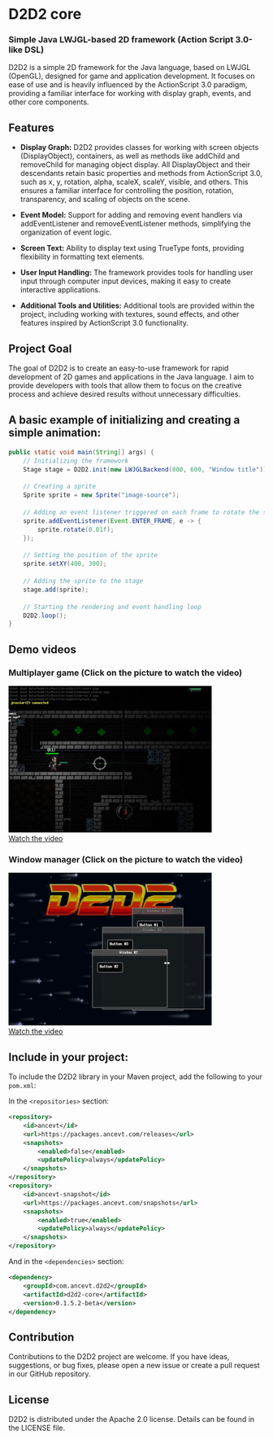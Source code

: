 # D2D2 core
### Simple Java LWJGL-based 2D framework (Action Script 3.0-like DSL)

D2D2 is a simple 2D framework for the Java language, based on LWJGL (OpenGL), designed for game and application development. It focuses on ease of use and is heavily influenced by the ActionScript 3.0 paradigm, providing a familiar interface for working with display graph, events, and other core components.

## Features

- **Display Graph:** D2D2 provides classes for working with screen objects (DisplayObject), containers, as well as methods like addChild and removeChild for managing object display. All DisplayObject and their descendants retain basic properties and methods from ActionScript 3.0, such as x, y, rotation, alpha, scaleX, scaleY, visible, and others. This ensures a familiar interface for controlling the position, rotation, transparency, and scaling of objects on the scene.

- **Event Model:** Support for adding and removing event handlers via addEventListener and removeEventListener methods, simplifying the organization of event logic.

- **Screen Text:** Ability to display text using TrueType fonts, providing flexibility in formatting text elements.

- **User Input Handling:** The framework provides tools for handling user input through computer input devices, making it easy to create interactive applications.

- **Additional Tools and Utilities:** Additional tools are provided within the project, including working with textures, sound effects, and other features inspired by ActionScript 3.0 functionality.

## Project Goal

The goal of D2D2 is to create an easy-to-use framework for rapid development of 2D games and applications in the Java language. I aim to provide developers with tools that allow them to focus on the creative process and achieve desired results without unnecessary difficulties.

## A basic example of initializing and creating a simple animation:
```java
public static void main(String[] args) {
    // Initializing the framework
    Stage stage = D2D2.init(new LWJGLBackend(800, 600, "Window title"));
    
    // Creating a sprite
    Sprite sprite = new Sprite("image-source");
    
    // Adding an event listener triggered on each frame to rotate the sprite
    sprite.addEventListener(Event.ENTER_FRAME, e -> {
        sprite.rotate(0.01f);
    });
    
    // Setting the position of the sprite
    sprite.setXY(400, 300);
    
    // Adding the sprite to the stage
    stage.add(sprite);
    
    // Starting the rendering and event handling loop
    D2D2.loop();
}
```
## Demo videos
### Multiplayer game (Click on the picture to watch the video)
[![Multiplayer game](img/game_preview.png)](https://www.youtube.com/watch?v=YrSkHELR89w)<br/><a href="https://www.youtube.com/watch?v=YrSkHELR89w" target="_blank">Watch the video</a>
### Window manager (Click on the picture to watch the video)
[![Window manager](img/window_manager_preview.png)](https://www.youtube.com/watch?v=P3SNHOAOBMo)<br/><a href="https://www.youtube.com/watch?v=P3SNHOAOBMo" target="_blank">Watch the video</a>

## Include in your project:

To include the D2D2 library in your Maven project, add the following to your `pom.xml`:

In the `<repositories>` section:

```xml
<repository>
    <id>ancevt</id>
    <url>https://packages.ancevt.com/releases</url>
    <snapshots>
        <enabled>false</enabled>
        <updatePolicy>always</updatePolicy>
    </snapshots>
</repository>
<repository>
    <id>ancevt-snapshot</id>
    <url>https://packages.ancevt.com/snapshots</url>
    <snapshots>
        <enabled>true</enabled>
        <updatePolicy>always</updatePolicy>
    </snapshots>
</repository>
```

And in the `<dependencies>` section:

```xml
<dependency>
    <groupId>com.ancevt.d2d2</groupId>
    <artifactId>d2d2-core</artifactId>
    <version>0.1.5.2-beta</version>
</dependency>
```

## Contribution
Contributions to the D2D2 project are welcome. If you have ideas, suggestions, or bug fixes, please open a new issue or create a pull request in our GitHub repository.

## License
D2D2 is distributed under the Apache 2.0 license. Details can be found in the LICENSE file.
